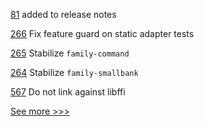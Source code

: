 
[81](https://github.com/hyperledger-labs/fabric-operations-console/pull/81) added to release notes

[266](https://github.com/hyperledger/transact/pull/266) Fix feature guard on static adapter tests

[265](https://github.com/hyperledger/transact/pull/265) Stabilize `family-command`

[264](https://github.com/hyperledger/transact/pull/264) Stabilize `family-smallbank`

[567](https://github.com/hyperledger-labs/solang/pull/567) Do not link against libffi


[See more >>>](https://start-here.hyperledger.org/pull-requests)
